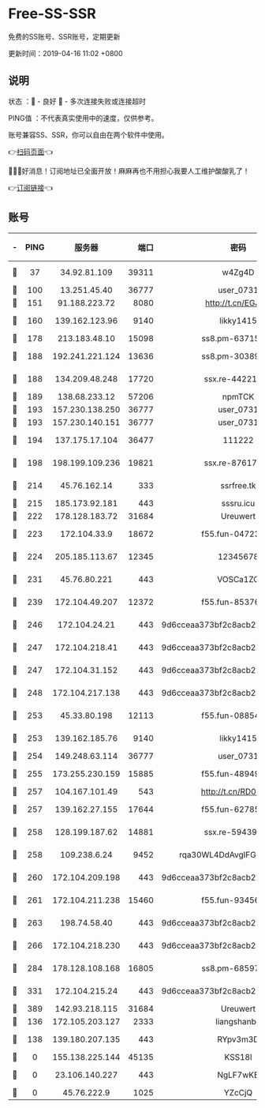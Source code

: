 # Free-SS-SSR

免费的SS账号、SSR账号，定期更新

更新时间：2019-04-16 11:02 +0800

## 说明

状态     ：🙂 - 良好 🙁 - 多次连接失败或连接超时

PING值   ：不代表真实使用中的速度，仅供参考。

账号兼容SS、SSR，你可以自由在两个软件中使用。

👉[扫码页面](https://liesauer.github.io/Free-SS-SSR/)👈

🎉🎉🎉好消息！订阅地址已全面开放！麻麻再也不用担心我要人工维护酸酸乳了！

👉[订阅链接](https://www.liesauer.net/yogurt/subscribe?ACCESS_TOKEN=DAYxR3mMaZAsaqUb)👈

## 账号

|-|PING|服务器|端口|密码|加密方式|区域|
|:----:|:----:|:-----:|-----:|:----:|:----:|:----:|
|🙂|37|34.92.81.109|39311|w4Zg4D|chacha20-ietf|US|
|🙂|100|13.251.45.40|36777|user_0731|chacha20|SG|
|🙂|151|91.188.223.72|8080|http://t.cn/EGJIyrl|rc4-md5|RU|
|🙂|160|139.162.123.96|9140|likky1415|aes-256-cfb|JP|
|🙂|178|213.183.48.10|15098|ss8.pm-63715751|rc4-md5|RU|
|🙂|188|192.241.221.124|13636|ss8.pm-30389881|aes-256-cfb|US|
|🙂|188|134.209.48.248|17720|ssx.re-44221085|aes-256-cfb|US|
|🙂|189|138.68.233.12|57206|npmTCK|rc4-md5|US|
|🙂|193|157.230.138.250|36777|user_0731|chacha20|US|
|🙂|193|157.230.140.151|36777|user_0731|chacha20|US|
|🙂|194|137.175.17.104|36477|111222|aes-256-cfb|US|
|🙂|198|198.199.109.236|19821|ssx.re-87617585|aes-256-cfb|US|
|🙂|214|45.76.162.14|333|ssrfree.tk|aes-256-cfb|SG|
|🙂|215|185.173.92.181|443|sssru.icu|rc4-md5|RU|
|🙂|222|178.128.183.72|31684|Ureuwert|chacha20|US|
|🙂|223|172.104.33.9|18672|f55.fun-04723964|aes-256-cfb|SG|
|🙂|224|205.185.113.67|12345|12345678|aes-256-cfb|US|
|🙂|231|45.76.80.221|443|VOSCa1ZG|aes-256-cfb|DE|
|🙂|239|172.104.49.207|12372|f55.fun-85376024|aes-256-cfb|SG|
|🙂|246|172.104.24.21|443|9d6cceaa373bf2c8acb22e60b6a58be6|aes-256-cfb|US|
|🙂|247|172.104.218.41|443|9d6cceaa373bf2c8acb22e60b6a58be6|aes-256-cfb|US|
|🙂|247|172.104.31.152|443|9d6cceaa373bf2c8acb22e60b6a58be6|aes-256-cfb|US|
|🙂|248|172.104.217.138|443|9d6cceaa373bf2c8acb22e60b6a58be6|aes-256-cfb|US|
|🙂|253|45.33.80.198|12113|f55.fun-08854609|aes-256-cfb|US|
|🙂|253|139.162.185.76|9140|likky1415|aes-256-cfb|DE|
|🙂|254|149.248.63.114|36777|user_0731|chacha20|CA|
|🙂|255|173.255.230.159|15885|f55.fun-48949694|aes-256-cfb|US|
|🙂|257|104.167.101.49|543|http://t.cn/RD0D7sx|rc4-md5|CA|
|🙂|257|139.162.27.155|17644|f55.fun-62785557|aes-256-cfb|SG|
|🙂|258|128.199.187.62|14881|ssx.re-59439256|aes-256-cfb|SG|
|🙂|258|109.238.6.24|9452|rqa30WL4DdAvgIFG6Fs3znzTa|aes-256-cfb|FR|
|🙂|260|172.104.209.198|443|9d6cceaa373bf2c8acb22e60b6a58be6|aes-256-cfb|US|
|🙂|261|172.104.211.238|15460|f55.fun-93456939|aes-256-cfb|US|
|🙂|263|198.74.58.40|443|9d6cceaa373bf2c8acb22e60b6a58be6|aes-256-cfb|US|
|🙂|266|172.104.218.230|443|9d6cceaa373bf2c8acb22e60b6a58be6|aes-256-cfb|US|
|🙂|284|178.128.108.168|16805|ss8.pm-68597133|aes-256-cfb|SG|
|🙂|331|172.104.215.24|443|9d6cceaa373bf2c8acb22e60b6a58be6|aes-256-cfb|US|
|🙂|389|142.93.218.115|31684|Ureuwert|chacha20|IN|
|🙂|136|172.105.203.127|2333|liangshanbo|chacha20|JP|
|🙂|138|139.180.207.135|443|RYpv3m3D|aes-256-cfb|JP|
|🙁|0|155.138.225.144|45135|KSS18l|rc4-md5|US|
|🙁|0|23.106.140.227|443|NgLF7wKB|aes-256-cfb|US|
|🙁|0|45.76.222.9|1025|YZcCjQ|rc4-md5|JP|
